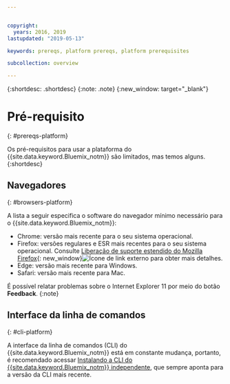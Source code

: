 ```yaml
---


copyright:
  years: 2016, 2019
lastupdated: "2019-05-13"

keywords: prereqs, platform prereqs, platform prerequisites

subcollection: overview

---
```


{:shortdesc: .shortdesc}
{:note: .note}
{:new_window: target="_blank"}

# Pré-requisito
{: #prereqs-platform}

Os pré-requisitos para usar a plataforma do {{site.data.keyword.Bluemix_notm}} são limitados, mas temos alguns.
{:shortdesc}

## Navegadores
{: #browsers-platform}

A lista a seguir especifica o software do navegador mínimo necessário para o {{site.data.keyword.Bluemix_notm}}:

 * Chrome: versão mais recente para o seu sistema operacional.
 * Firefox: versões regulares e ESR mais recentes para o seu sistema operacional. Consulte [Liberação de suporte estendido do Mozilla
Firefox](https://www.mozilla.org/en-US/firefox/organizations/){: new_window}![Ícone de link externo](../icons/launch-glyph.svg "Ícone de link externo") para obter mais detalhes.
 * Edge: versão mais recente para Windows.
 * Safari: versão mais recente para Mac.
 
É possível relatar problemas sobre o Internet Explorer 11 por meio do botão **Feedback**.
{:note}

## Interface da linha de comandos
{: #cli-platform}

A interface da linha de comandos (CLI) do {{site.data.keyword.Bluemix_notm}} está em constante mudança, portanto, é recomendado acessar [Instalando a CLI do {{site.data.keyword.Bluemix_notm}} independente](/docs/cli/?topic=cloud-cli-ibmcloud-cli), que sempre aponta para a versão da CLI mais recente.
